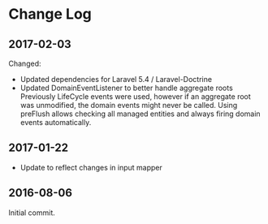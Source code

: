 Change Log
==========

2017-02-03
----------

Changed:

 * Updated dependencies for Laravel 5.4 / Laravel-Doctrine
 * Updated DomainEventListener to better handle aggregate roots
   Previously LifeCycle events were used, however if an aggregate root was unmodified, the
   domain events might never be called. Using preFlush allows checking all managed entities
   and always firing domain events automatically.
 
2017-01-22
----------

 * Update to reflect changes in input mapper

2016-08-06
----------

Initial commit.
